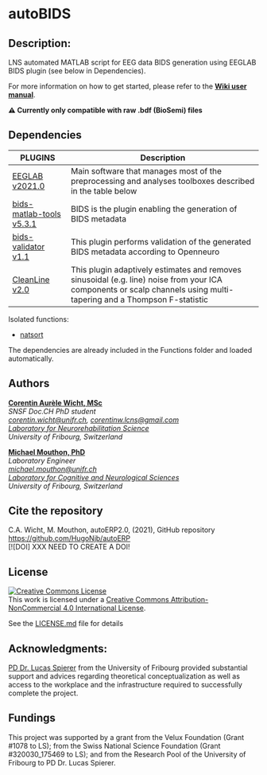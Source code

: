 # autoBIDS

## Description:
LNS automated MATLAB script for EEG data BIDS generation using EEGLAB BIDS plugin (see below in Dependencies). 

For more information on how to get started, please refer to the **[Wiki user manual](https://github.com/CorentinWicht/autoERP2.0/wiki)**.

**⚠️ Currently only compatible with raw .bdf (BioSemi) files**


## Dependencies
| PLUGINS | Description |
| ------ | ------ |
| [EEGLAB v2021.0](https://github.com/sccn/eeglab) | Main software that manages most of the preprocessing and analyses toolboxes described in the table below |
| [bids-matlab-tools v5.3.1](https://github.com/sccn/bids-matlab-tools) | BIDS is the plugin enabling the generation of BIDS metadata | 
| [bids-validator v1.1](https://github.com/bids-standard/bids-validator)| This plugin performs validation of the generated BIDS metadata according to Openneuro |
| [CleanLine v2.0](https://github.com/sccn/cleanline) | This plugin adaptively estimates and removes sinusoidal (e.g. line) noise from your ICA components or scalp channels using multi-tapering and a Thompson F-statistic |

Isolated functions:
* [natsort](https://ch.mathworks.com/matlabcentral/fileexchange/47434-natural-order-filename-sort)

The dependencies are already included in the Functions folder and loaded automatically.

## Authors
[**Corentin Aurèle Wicht, MSc**](https://www.researchgate.net/profile/Wicht_Corentin)\
*SNSF Doc.CH PhD student*\
*corentin.wicht@unifr.ch, corentinw.lcns@gmail.com*\
*[Laboratory for Neurorehabilitation Science](https://www3.unifr.ch/med/spierer/en/)*\
*University of Fribourg, Switzerland*

[**Michael Mouthon, PhD**](https://www.unifr.ch/med/annoni/en/group/team/people/3229/6a825)\
*Laboratory Engineer*\
*michael.mouthon@unifr.ch*\
*[Laboratory for Cognitive and Neurological Sciences ](https://www.unifr.ch/med/annoni/en/)*\
*University of Fribourg, Switzerland*


## Cite the repository
C.A. Wicht, M. Mouthon, autoERP2.0, (2021), GitHub repository https://github.com/HugoNjb/autoERP \
[![DOI] XXX NEED TO CREATE A DOI! 

## License
<a rel="license" href="http://creativecommons.org/licenses/by-nc/4.0/"><img alt="Creative Commons License" style="border-width:0" src="https://i.creativecommons.org/l/by-nc/4.0/88x31.png" /></a><br />This work is licensed under a <a rel="license" href="http://creativecommons.org/licenses/by-nc/4.0/">Creative Commons Attribution-NonCommercial 4.0 International License</a>.

See the [LICENSE.md](LICENSE.md) file for details

## Acknowledgments: 
[PD Dr. Lucas Spierer](https://www.researchgate.net/profile/Lucas_Spierer) from the University of Fribourg provided substantial support and advices regarding theoretical conceptualization as well as access to the workplace and the infrastructure required to successfully complete the project.

## Fundings
This project was supported by a grant from the Velux Foundation (Grant #1078 to LS); from the Swiss National Science Foundation (Grant #320030_175469 to LS); and from the Research Pool of the University of Fribourg to PD Dr. Lucas Spierer.
